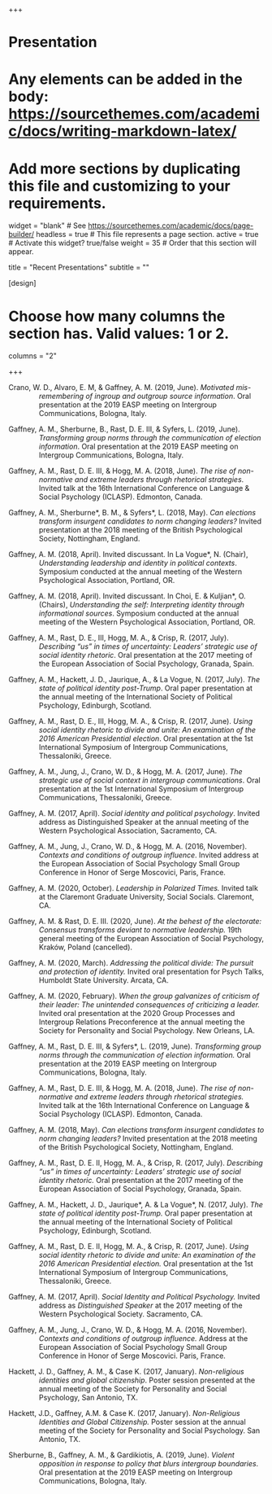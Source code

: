 +++
# Presentation
# Any elements can be added in the body: https://sourcethemes.com/academic/docs/writing-markdown-latex/
# Add more sections by duplicating this file and customizing to your requirements.

widget = "blank"  # See https://sourcethemes.com/academic/docs/page-builder/
headless = true  # This file represents a page section.
active = true  # Activate this widget? true/false
weight = 35  # Order that this section will appear.

title = "Recent Presentations"
subtitle = ""

[design]
  # Choose how many columns the section has. Valid values: 1 or 2.
  columns = "2"

+++
<p style="margin-left: 60px; text-indent: -60px;">Crano, W. D., Alvaro, E. M, & Gaffney, A. M. (2019, June). <i>Motivated mis-remembering of ingroup and outgroup source information</i>. 
Oral presentation at the 2019 EASP meeting on Intergroup Communications, Bologna, Italy.</p>

<p style="margin-left: 60px; text-indent: -60px;">Gaffney, A. M., Sherburne, B., Rast, D. E. III, & Syfers, L. (2019, June). 
<i>Transforming group norms through the communication of election information</i>. 
Oral presentation at the 2019 EASP meeting on Intergroup Communications, Bologna, Italy.</p>

<p style="margin-left: 60px; text-indent: -60px;">Gaffney, A. M., Rast, D. E. III, & Hogg, M. A. (2018, June). <i>The rise of non-normative and extreme leaders through rhetorical strategies</i>. 
Invited talk at the 16th International Conference on Language & Social Psychology (ICLASP). Edmonton, Canada.</p>

<p style="margin-left: 60px; text-indent: -60px;">Gaffney, A. M., Sherburne*, B. M., & Syfers*, L. (2018, May). 
<i>Can elections transform insurgent candidates to norm changing leaders?</i> Invited presentation at the 2018 meeting of the British Psychological Society, Nottingham, England.

<p style="margin-left: 60px; text-indent: -60px;">Gaffney, A. M. (2018, April). Invited discussant. In La Vogue*, N. (Chair), 
<i>Understanding leadership and identity in political contexts</i>. Symposium conducted at the annual meeting of the Western Psychological Association, Portland, OR.</p>

<p style="margin-left: 60px; text-indent: -60px;">Gaffney, A. M. (2018, April). Invited discussant. In Choi, E. & Kuljian*, O. (Chairs), 
<i>Understanding the self: Interpreting identity through informational sources</i>. Symposium conducted at the annual meeting of the Western Psychological Association, Portland, OR.</p>

<p style="margin-left: 60px; text-indent: -60px;">Gaffney, A. M., Rast, D. E., III, Hogg, M. A., & Crisp, R. (2017, July). 
<i>Describing “us” in times of uncertainty: Leaders’ strategic use of social identity rhetoric</i>. Oral presentation at the 2017 meeting of the European Association of Social Psychology, Granada, Spain.</p>

<p style="margin-left: 60px; text-indent: -60px;">Gaffney, A. M., Hackett, J. D., Jaurique, A., & La Vogue, N. (2017, July). 
<i>The state of political identity post-Trump</i>. Oral paper presentation at the annual meeting of the International Society of Political Psychology, Edinburgh, Scotland.</p>

<p style="margin-left: 60px; text-indent: -60px;">Gaffney, A. M., Rast, D. E., III, Hogg, M. A., & Crisp, R. (2017, June). 
<i>Using social identity rhetoric to divide and unite: An examination of the 2016 American Presidential election</i>. Oral presentation at the 1st International Symposium of Intergroup Communications, Thessaloniki, Greece.</p>

<p style="margin-left: 60px; text-indent: -60px;">Gaffney, A. M., Jung, J., Crano, W. D., & Hogg, M. A. (2017, June). 
<i>The strategic use of social context in intergroup communications</i>. Oral presentation at the 1st International Symposium of Intergroup Communications, Thessaloniki, Greece.</p>

<p style="margin-left: 60px; text-indent: -60px;">Gaffney, A. M. (2017, April). 
<i>Social identity and political psychology</i>. Invited address as Distinguished Speaker at the annual meeting of the Western Psychological Association, Sacramento, CA.</p>

<p style="margin-left: 60px; text-indent: -60px;">Gaffney, A. M., Jung, J., Crano, W. D., & Hogg, M. A. (2016, November). 
<i>Contexts and conditions of outgroup influence</i>. Invited address at the European Association of Social Psychology Small Group Conference in Honor of Serge Moscovici, Paris, France.</p>

<p style="margin-left: 60px; text-indent: -60px;">Gaffney, A. M. (2020, October). <i>Leadership in Polarized Times.</i> Invited talk at the Claremont Graduate University, Social Socials. Claremont, CA.</p>

<p style="margin-left: 60px; text-indent: -60px;">Gaffney, A. M. & Rast, D. E. III. (2020, June). <i>At the behest of the electorate: Consensus transforms deviant to normative leadership.</i> 19th general meeting of the European Association of Social Psychology, Kraków, Poland (cancelled).</p>

<p style="margin-left: 60px; text-indent: -60px;">Gaffney, A. M. (2020, March).<i> Addressing the political divide: The pursuit and protection of identity. </i>Invited oral presentation for Psych Talks, Humboldt State University. Arcata, CA.</p>

<p style="margin-left: 60px; text-indent: -60px;">Gaffney, A. M. (2020, February).<i> When the group galvanizes of criticism of their leader: The unintended consequences of criticizing a leader. </i>Invited oral presentation at the 2020 Group Processes and Intergroup Relations Preconference at the annual meeting the Society for Personality and Social Psychology. New Orleans, LA.</p>

<p style="margin-left: 60px; text-indent: -60px;">Gaffney, A. M., Rast, D. E. III, & Syfers*, L. (2019, June). <i>Transforming group norms through the communication of election information. </i>Oral presentation at the 2019 EASP meeting on Intergroup Communications, Bologna, Italy.</p>

<p style="margin-left: 60px; text-indent: -60px;">Gaffney, A. M., Rast, D. E. III, & Hogg, M. A. (2018, June). <i>The rise of non-normative and extreme leaders through rhetorical strategies. </i>Invited talk at the 16th International Conference on Language & Social Psychology (ICLASP). Edmonton, Canada.</p>

<p style="margin-left: 60px; text-indent: -60px;">Gaffney, A. M. (2018, May). <i>Can elections transform insurgent candidates to norm changing leaders? </i>Invited presentation at the 2018 meeting of the British Psychological Society, Nottingham, England.


<p style="margin-left: 60px; text-indent: -60px;">Gaffney, A. M., Rast, D. E. II, Hogg, M. A., & Crisp, R. (2017, July). <i>Describing “us” in times of uncertainty: Leaders’ strategic use of social identity rhetoric.</i> Oral presentation at the 2017 meeting of the European Association of Social Psychology, Granada, Spain.</p>

<p style="margin-left: 60px; text-indent: -60px;">Gaffney, A. M., Hackett, J. D., Jaurique*, A.  & La Vogue*, N. (2017, July). <i>The state of political identity post-Trump.</i> Oral paper presentation at the annual meeting of the International Society of Political Psychology, Edinburgh, Scotland.</p>

<p style="margin-left: 60px; text-indent: -60px;">Gaffney, A. M., Rast, D. E. II, Hogg, M. A., & Crisp, R. (2017, June). <i>Using social identity rhetoric to divide and unite: An examination of the 2016 American Presidential election.</i> Oral presentation at the 1st International Symposium of Intergroup Communications, Thessaloniki, Greece.</p>

<p style="margin-left: 60px; text-indent: -60px;">Gaffney, A. M. (2017, April).<i> Social Identity and Political Psychology. </i>Invited address as <i>Distinguished Speaker</i> at the 2017 meeting of the Western Psychological Society. Sacramento, CA.</p>

<p style="margin-left: 60px; text-indent: -60px;">Gaffney, A. M., Jung, J., Crano, W. D., & Hogg, M. A. (2016, November).<i> Contexts and conditions of outgroup influence.</i> Address at the European Association of Social Psychology Small Group Conference in Honor of Serge Moscovici. Paris, France.</p>

<p style="margin-left: 60px; text-indent: -60px;">Hackett, J. D., Gaffney, A. M., & Case K. (2017, January). 
<i>Non-religious identities and global citizenship</i>. Poster session presented at the annual meeting of the Society for Personality and Social Psychology, San Antonio, TX.</p>

<p style="margin-left: 60px; text-indent: -60px;">Hackett, J.D., Gaffney, A.M. & Case K. (2017, January). <i>Non-Religious Identities and Global Citizenship. </i>Poster session at the annual meeting of the Society for Personality and Social Psychology. San Antonio, TX.</p>

<p style="margin-left: 60px; text-indent: -60px;">Sherburne, B., Gaffney, A. M., & Gardikiotis, A. (2019, June). <i>Violent opposition in response to policy that blurs intergroup boundaries</i>. 
Oral presentation at the 2019 EASP meeting on Intergroup Communications, Bologna, Italy.</p>

